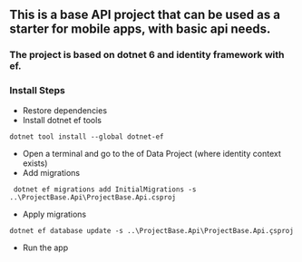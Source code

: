 ## This is a base API project that can be used as a starter for mobile apps, with basic api needs.

### The project is based on dotnet 6 and identity framework with ef. 

### Install Steps
- Restore dependencies 
- Install dotnet ef tools
```
dotnet tool install --global dotnet-ef
```
- Open a terminal and go to the of Data Project (where identity context exists)
- Add migrations
```
 dotnet ef migrations add InitialMigrations -s ..\ProjectBase.Api\ProjectBase.Api.csproj
```
- Apply migrations
```
dotnet ef database update -s ..\ProjectBase.Api\ProjectBase.Api.çsproj
```
- Run the app

